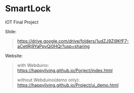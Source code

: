 # SmartLock
IOT Final Project

Slide:  
>https://drive.google.com/drive/folders/1udZJ9Zj9KfF7-aCetlRj9YaPpyQi0HQr?usp=sharing

Website:  
>with Webduino:  
>https://happyliving.github.io/Porject/index.html
>
>without Webduino(demo only):  
>https://happyliving.github.io/Project/ui_demo.html
